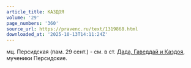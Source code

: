 ```yaml
---
article_title: КАЗДОЯ
volume: '29'
page_numbers: '360'
source_url: https://pravenc.ru/text/1319868.html
downloaded_at: '2025-10-13T14:11:24Z'
---
```


мц. Персидская (пам. 29 сент.) - см. в ст. [Дада, Гаведдай и Каздоя](<https://pravenc.ru/text/Дада  Гаведдай и Каздоя.html>), мученики Персидские.
